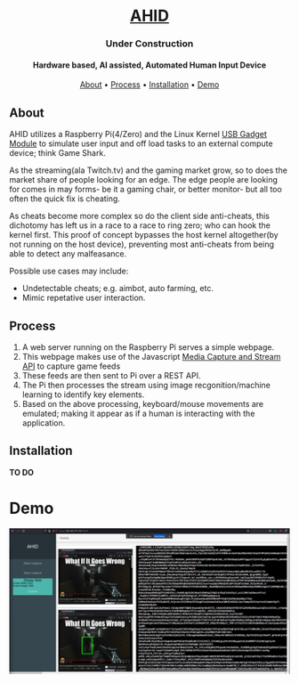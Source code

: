 <p>
  <br>
  <h1 align="center">
    <a href="https://github.com/christopherwoodall/AHID">
      AHID
    </a>
  </h1>
  <h3 align="center">
    Under Construction
  </h3>
</p>

<h4 align="center">Hardware based, AI assisted, Automated Human Input Device</h4>

<p align="center">
  <a href="#about">About</a> •
    <a href="#process">Process</a> •
  <a href="#installation">Installation</a> •
  <a href="#demo">Demo</a>
</p>

## About

AHID utilizes a Raspberry Pi(4/Zero) and the Linux Kernel [USB Gadget Module](https://www.kernel.org/doc/html/v4.19/driver-api/usb/gadget.html) to simulate user input and off load tasks to an external compute device; think Game Shark.

As the streaming(ala Twitch.tv) and the gaming market grow, so to does the market share of people looking for an edge. The edge people are looking for comes in may forms- be it a gaming chair, or better monitor- but all too often the quick fix is cheating.

As cheats become more complex so do the client side anti-cheats, this dichotomy has left us in a race to a race to ring zero; who can hook the kernel first. This proof of concept bypasses the host kernel altogether(by not running on the host device), preventing most anti-cheats from being able to detect any malfeasance.

Possible use cases may include:
  - Undetectable cheats; e.g. aimbot, auto farming, etc.
  - Mimic repetative user interaction.


## Process
  1. A web server running on the Raspberry Pi serves a simple webpage.
  2. This webpage makes use of the Javascript [Media Capture and Stream API](https://developer.mozilla.org/en-US/docs/Web/API/Media_Streams_API) to capture game feeds
  3. These feeds are then sent to Pi over a REST API.
  4. The Pi then processes the stream using image recgonition/machine learning to identify key elements.
  5. Based on the above processing, keyboard/mouse movements are emulated; making it appear as if a human is interacting with the application.



## Installation
**TO DO**


# Demo
![Example](docs/test.png?raw=true "Screenshot")

